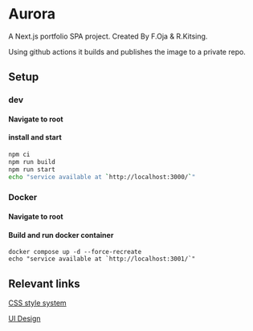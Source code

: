 # Aurora

A Next.js portfolio SPA project. 
Created By F.Oja & R.Kitsing. 

Using github actions it builds and publishes the image to a private repo.

## Setup

### dev
#### Navigate to root

#### install and start
````bash
npm ci
npm run build
npm run start
echo "service available at `http://localhost:3000/`"
````

### Docker
#### Navigate to root

#### Build and run docker container
````
docker compose up -d --force-recreate
echo "service available at `http://localhost:3001/`"
````

## Relevant links

[CSS style system](https://www.figma.com/file/qHHDyOTIGeu9K574npyaQC/Untitled?node-id=0%3A1)

[UI Design](https://xd.adobe.com/view/7287b312-a7b8-4109-bd3e-290e263ac828-27d4/)
